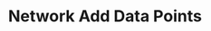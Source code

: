 ---
sort_key: 16
layout: sku
id: network-add-data-points-data-point
title: "Network Add Data Points"
heading: "Network Add Data Points"
sub-title: "Add a data point including cable run from patch panel."
features:
 - feature: "We use CAT6 for speeds of up to 10Gbps."
price: 120
unit: data point
---